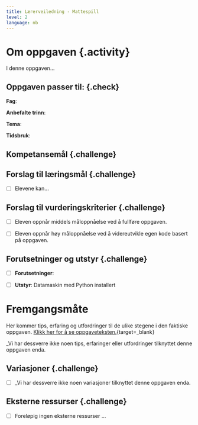 ```yaml
---
title: Lærerveiledning - Mattespill
level: 2
language: nb
---
```



# Om oppgaven {.activity}

I denne oppgaven...


## Oppgaven passer til: {.check}

 __Fag__: 

 __Anbefalte trinn__:

 __Tema__: 

 __Tidsbruk__: 


 ## Kompetansemål {.challenge}

 


 ## Forslag til læringsmål {.challenge}

 - [ ]  Elevene kan...


 ## Forslag til vurderingskriterier {.challenge}

 - [ ] Eleven oppnår middels måloppnåelse ved å fullføre oppgaven.

 - [ ] Eleven oppnår høy måloppnåelse ved å videreutvikle egen kode basert på oppgaven. 

 
 ## Forutsetninger og utstyr {.challenge}

 - [ ]  __Forutsetninger__: 

 - [ ]  __Utstyr__: Datamaskin med Python installert


 # Fremgangsmåte

 Her kommer tips, erfaring og utfordringer til de ulike stegene i den faktiske oppgaven. [Klikk her for å se oppgaveteksten.](../mattespill/mattespill.html){target=_blank}

 _Vi har dessverre ikke noen tips, erfaringer eller utfordringer tilknyttet denne oppgaven enda.


 ## Variasjoner {.challenge}


 - [ ]  _Vi har dessverre ikke noen variasjoner tilknyttet denne oppgaven enda.


 ## Eksterne ressurser {.challenge}

 - [ ] Foreløpig ingen eksterne ressurser ...

